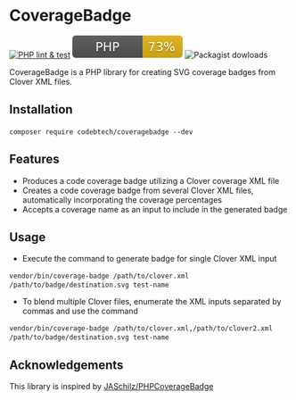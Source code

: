 # CoverageBadge

[![PHP lint & test](https://github.com/codebtech/coveragebadge/actions/workflows/php.yml/badge.svg)](https://github.com/codebtech/coveragebadge/actions/workflows/php.yml) ![PHP Code Coverage](./badges/php.svg) ![Packagist dowloads](https://img.shields.io/packagist/dt/codebtech/coveragebadge?logoColor=fff&label=packagist)


CoverageBadge is a PHP library for creating SVG coverage badges from Clover XML files.

## Installation

`composer require codebtech/coveragebadge --dev`

## Features
- Produces a code coverage badge utilizing a Clover coverage XML file
- Creates a code coverage badge from several Clover XML files, automatically incorporating the coverage percentages
- Accepts a coverage name as an input to include in the generated badge

## Usage
- Execute the command to generate badge for single Clover XML input 
```
vendor/bin/coverage-badge /path/to/clover.xml /path/to/badge/destination.svg test-name
```
- To blend multiple Clover files, enumerate the XML inputs separated by commas and use the command 
```
vendor/bin/coverage-badge /path/to/clover.xml,/path/to/clover2.xml /path/to/badge/destination.svg test-name
```

## Acknowledgements

This library is inspired by [JASchilz/PHPCoverageBadge](https://github.com/JASchilz/PHPCoverageBadge)
